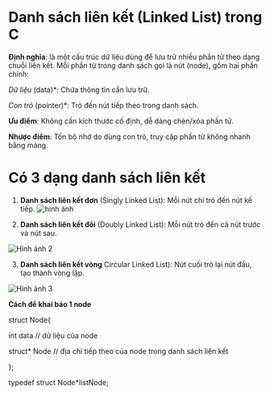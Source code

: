 # Danh sách liên kết (Linked List) trong C 

**Định nghĩa**: là một cấu trúc dữ liệu dùng để lưu trữ nhiều phần tử theo dạng chuỗi liên kết. Mỗi phần tử trong danh sách gọi là nút (node), gồm hai phần chính:

*Dữ liệu* (data)*: Chứa thông tin cần lưu trữ.

*Con trỏ* (pointer)*: Trỏ đến nút tiếp theo trong danh sách.

**Ưu điểm**: Không cần kích thước cố định, dễ dàng chèn/xóa phần tử.

**Nhược điểm**: Tốn bộ nhớ do dùng con trỏ, truy cập phần tử không nhanh bằng mảng.







# __Có 3 dạng danh sách liên kết__

1. __Danh sách liên kết đơn__ (Singly Linked List): Mỗi nút chỉ trỏ đến nút kế tiếp.
![hình ảnh](https://codeforwin.org/wp-content/uploads/2015/09/Linked-list-nodes.png)


2. __Danh sách liên kết đôi__ (Doubly Linked List): Mỗi nút trỏ đến cả nút trước và nút sau.

![Hình ảnh 2](https://encrypted-tbn0.gstatic.com/images?q=tbn:ANd9GcQ6IAPFb1O5fe5IHWF5WRYyFo0EwPm0-Pex3w&s)



3. __Danh sách liên kết vòng__ Circular Linked List): Nút cuối trỏ lại nút đầu, tạo thành vòng lặp.

![Hình ảnh 3](https://lh3.googleusercontent.com/proxy/feMkkFM5Tw8eDB_N1BSbsaaWr-xTj0r58ff_vxbfMIfeduFOIg7e13P1M50MeGkwW7jVZnMqBXVOuUWTDxeWayn_Tx1vWWJvPMzk7Mb-oMVvuTfpovnLIND2AOYG2BDfhtW74SQt2zown8dP)

**Cách để khai báo 1 node**

 struct Node{

 int data // dữ liệu của node

 struct* Node // địa chỉ tiếp theo của node trong danh sách liên kết

 };

 typedef struct Node*listNode;

















